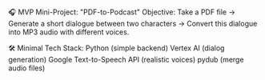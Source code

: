 🎧 MVP Mini-Project: "PDF-to-Podcast"
Objective:
Take a PDF file → Generate a short dialogue between two characters → Convert this dialogue into MP3 audio with different voices.

🛠️ Minimal Tech Stack:
Python (simple backend)
Vertex AI  (dialog generation)
Google Text-to-Speech API (realistic voices)
pydub (merge audio files)